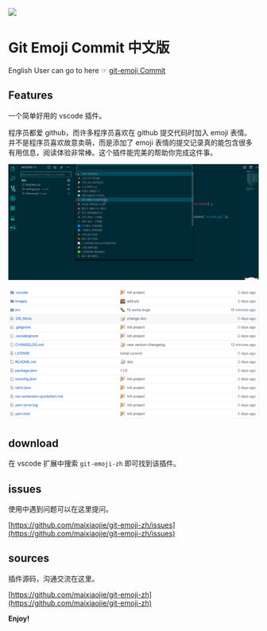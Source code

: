 [![](https://vsmarketplacebadge.apphb.com/version-short/maixiaojie.git-emoji-zh.svg)](https://marketplace.visualstudio.com/items?itemName=maixiaojie.git-emoji-zh)

# Git Emoji Commit 中文版

English User can go to here ☞ [git-emoji Commit](https://github.com/maixiaojie/git-emoji)

## Features

一个简单好用的 vscode 插件。

程序员都爱 github，而许多程序员喜欢在 github 提交代码时加入 emoji 表情。 并不是程序员喜欢故意卖萌，而是添加了 emoji 表情的提交记录真的能包含很多有用信息，阅读体验非常棒。这个插件能完美的帮助你完成这件事。

![](images/features.gif)

![](images/feature_main_rs.png)

## download 

在 vscode 扩展中搜索 `git-emoji-zh` 即可找到该插件。

## issues

使用中遇到问题可以在这里提问。

[https://github.com/maixiaojie/git-emoji-zh/issues](https://github.com/maixiaojie/git-emoji-zh/issues)

## sources

插件源码，沟通交流在这里。

[https://github.com/maixiaojie/git-emoji-zh](https://github.com/maixiaojie/git-emoji-zh)

**Enjoy!**
